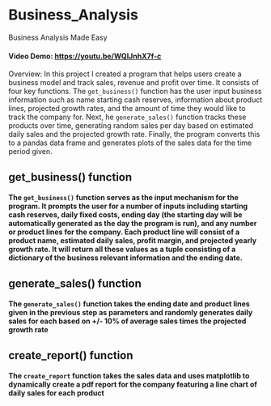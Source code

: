 # Business_Analysis
Business Analysis Made Easy

#### Video Demo:  https://youtu.be/WQIJnhX7f-c

Overview: In this project I created a program that helps users create a business model and track sales, revenue and profit over time. It consists of four key functions. The `get_business()` function has the user input business information such as name starting cash reserves, information about product lines, projected growth rates, and the amount of time they would like to track the company for. Next, he `generate_sales()` function tracks these products over time, generating random sales per day based on estimated daily sales and the projected growth rate. Finally, the program converts this to a pandas data frame and generates plots of the sales data for the time period given.

## get_business() function

#### The `get_business()` function serves as the input mechanism for the program. It prompts the user for a number of inputs including starting cash reserves, daily fixed costs, ending day (the starting day will be automatically generated as the day the program is run), and any number or product lines for the company. Each product line will consist of a product name, estimated daily sales, profit margin, and projected yearly growth rate. It will return all these values as a tuple consisting of a dictionary of the business relevant information and the ending date.

## generate_sales() function

#### The `generate_sales()` function takes the ending date and product lines given in the previous step as parameters and randomly generates daily sales for each based on +/- 10% of average sales times the projected growth rate

## create_report() function

#### The `create_report` function takes the sales data and uses matplotlib to dynamically create a pdf report for the company featuring a line chart of daily sales for each product

